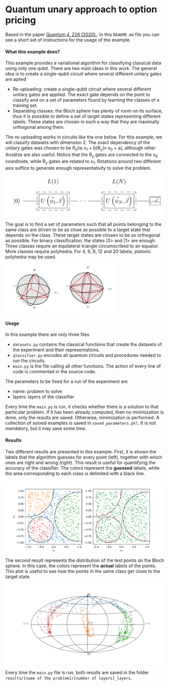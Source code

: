 # Quantum unary approach to option pricing

Based in the paper [Quantum 4, 226 (2020).](https://quantum-journal.org/papers/q-2020-02-06-226/). In this `README.md` file you can see a short
set of instructions for the usage of the example. 

#### What this example does?

This example provides a variational algorithm for classifying classical data using only one qubit. There are two main ideas
in this work. The general idea is 
to create a single-qubit circuit where several different unitary gates are aplied
- Re-uploading: create a single-qubit circuit where several different unitary gates are applied. The exact gate 
 depends on the point to classify and on a set of parameters found by learning the classes of a training set.
- Separating classes: the Bloch sphere has plenty of room on its surface, thus it is possible to define a set of 
target states representing different labels. These states are chosen in such a way that they are maximally orthogonal 
among them.

The re-uploading works in circuits like the one below. For this example, we will classify datasets with dimension 2. 
The exact dependency of the unitary gates was chosen to be R<sub>z</sub>(w x<sub>1</sub> + b)R<sub>y</sub>(v x<sub>0</sub> + a), 
although other Ansätze are also useful. Notice that the R<sub>y</sub> gates are connected to the x<sub>0</sub> coordinate, 
while R<sub>z</sub> gates are related to x<sub>1</sub>. Rotations around two different axis suffice to generate enough 
representativity to solve the problem. 

<img src="images/circuit.png" width="510px">

The goal is to find a set of parameters such that all points belonging to the same class are driven to be as close as
possible to a target state that depends on the class. These target states are chosen to be as orthogonal as possible. 
For binary classification, the states |0> and |1> are enough. Three classes require an equilateral triangle circumscribed
to an equator. More classes require polyhedra. For 4, 6, 8, 12 and 20 labels, platonic polyhedra may be used.

<img src="images/bloch_states.png" width="350px">

#### Usage
In this example there are only three files
- `datasets.py` contains the classical functions that create the datasets of the experiment and their representations. 
- `qlassifier.py` encodes all quantum circuits and procedures needed to run the circuits.
- `main.py` is the file calling all other functions. The action of every line of code is commented in the source code. 

The parameters to be fixed for a run of the experiment are
- name: problem to solve
- layers: layers of the classifier

Every time the `main.py` is run, it checks whether there is a solution to that particular problem. If it has been
already computed, then no minimization is done, only the results are saved. Otherwise, minimization is performed. 
A collection of solved examples is saved in `saved_parameters.pkl`. It is not mandatory, but it may save some time.

#### Results

Two different results are presented in this example. First, it is shown the labels that the algorithm guesses for every
point (left), together with which ones are right and wrong (right). This result is useful for quantifying the accuracy
of the classifier. The colors represent the **guessed** labels, while the area corresponding to each class is delimited
with a black line.

<img src="images/test_set.png" width="510px">

The second result represents the distribution of the test points on the Bloch sphere. In this case, the colors represent
the **actual** labels of the points. This plot is useful to see how the points in the same class get close to the target
state. 

<img src="images/world_map.png" width="510px">

Every time the `main.py` file is run, both results are saved in the folder 
`results/[name of the problem]/[number of layers]_layers`.
